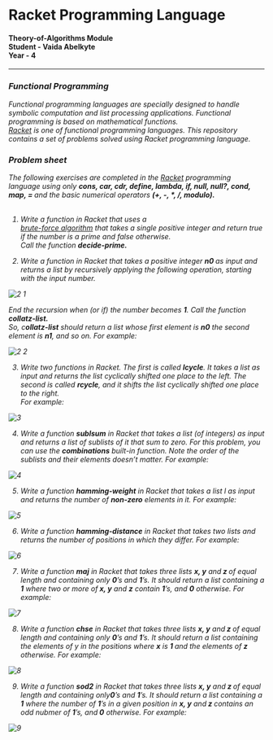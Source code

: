 <h1>Racket Programming Language</h1>
<h4>Theory-of-Algorithms Module<br>
Student - Vaida Abelkyte<br>
Year - 4</h4>
<hr/>

<h3><i>Functional Programming</h3>
<p>
Functional programming languages are specially designed to handle symbolic computation and list processing applications. 
Functional programming is based on mathematical functions. <br> <a href="https://racket-lang.org/">Racket</a> is one of functional programming languages. This repository contains 
a set of problems solved using Racket programming language.<br>

</p>

<h3><i>Problem sheet</h3>
<p>
The following exercises are completed in the <a href="https://racket-lang.org/">Racket</a> programming language using only 
<b>cons, car, cdr, define, lambda, if, null, null?, cond, map, = </b>and
the basic numerical operators <b>(+, -, *, /, modulo).</b><br><br>

1. Write a function in Racket that uses a  <br> <a href="http://www-igm.univ-mlv.fr/~lecroq/string/node3.html">brute-force algorithm</a>  that takes
a single positive integer and return true if the number is a prime and false otherwise.<br>
Call the function <b>decide-prime.</b>

2. Write a function in Racket that takes a positive integer <b>n0 </b>as input
and returns a list by recursively applying the following operation, starting with the
input number.<br>

![2 1](https://user-images.githubusercontent.com/15648433/38462396-a04d7580-3ade-11e8-987b-e0114c7c498b.png)

End the recursion when (or if) the number becomes <b>1</b>. Call the function <b>collatz-list.</b><br>
So, c<b>ollatz-list</b> should return a list whose first element is <b>n0</b> the second element
is <b>n1</b>, and so on. For example:<br>

![2 2](https://user-images.githubusercontent.com/15648433/38462397-a72b3978-3ade-11e8-9489-ad4781bff592.png)


3. Write two functions in Racket. The first is called <b>lcycle</b>. It takes a
list as input and returns the list cyclically shifted one place to the left. The second
is called <b>rcycle</b>, and it shifts the list cyclically shifted one place to the right.<br>
For example:<br>

![3](https://user-images.githubusercontent.com/15648433/38462402-ab605348-3ade-11e8-8b84-54a073762be5.png)

4. Write a function <b>sublsum</b> in Racket that takes a list (of integers) as input and returns
a list of sublists of it that sum to zero. For this problem, you can use the
<i><b>combinations</b></i> built-in function. Note the order of the sublists and their elements
doesn’t matter. For example:<br>

![4](https://user-images.githubusercontent.com/15648433/38462404-b33e5b1e-3ade-11e8-9e90-01d3b93db4e6.png)


5. Write a function <b>hamming-weight</b> in Racket that takes a list l as input and returns
the number of <b>non-zero</b> elements in it. For example:<br>

![5](https://user-images.githubusercontent.com/15648433/38462406-b7e08df4-3ade-11e8-8a23-f7478a00ad14.png)


6. Write a function <b>hamming-distance</b> in Racket that takes two lists and returns the
number of positions in which they differ. For example:<br>

![6](https://user-images.githubusercontent.com/15648433/38462407-bf12c1a0-3ade-11e8-88de-c29d3349b9a4.png)


7. Write a function <b>maj</b> in Racket that takes three lists <b>x, y</b> and<b> z </b>of equal length and
containing only <b>0</b>’s and <b>1</b>’s. It should return a list containing a <b>1</b> where two or more
of<b> x, y</b> and <b>z</b> contain <b>1</b>’s, and <b>0</b> otherwise. For example:<br>

![7](https://user-images.githubusercontent.com/15648433/38462410-c2a9f248-3ade-11e8-9d72-96b1c333a9c0.png)


8. Write a function <b>chse</b> in Racket that takes three lists <b>x, y</b> and<b> z </b> of equal length and
containing only  <b>0</b>’s and <b>1</b>’s. It should return a list containing the elements of y in
the positions where <b>x</b> is <b>1 </b>and the elements of <b>z</b> otherwise. For example:<br>

![8](https://user-images.githubusercontent.com/15648433/38462412-c95a2c3e-3ade-11e8-8d64-c9cbb7b75a7e.png)


9. Write a function <b>sod2</b> in Racket that takes three lists <b>x, y</b> and<b> z </b> of equal length and
containing only<b>0</b>’s and <b>1</b>’s. It should return a list containing a <b>1</b> where the number of
<b>1</b>’s in a given position in <b>x, y</b> and<b> z </b> contains an odd nubmer of <b>1</b>’s, and<b> 0</b> otherwise.
For example:<br>

![9](https://user-images.githubusercontent.com/15648433/38462413-cd3206ec-3ade-11e8-979e-f859b9398220.png)


</p>















